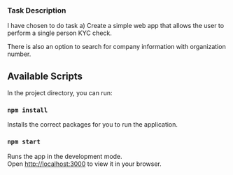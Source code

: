 ### Task Description

I have chosen to do task a) Create a simple web app that allows the user to perform a single person KYC check.

There is also an option to search for company information with organization number.

## Available Scripts

In the project directory, you can run:

### `npm install`

Installs the correct packages for you to run the application.

### `npm start`

Runs the app in the development mode.\
Open [http://localhost:3000](http://localhost:3000) to view it in your browser.




